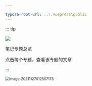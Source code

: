 ```yaml
---

typora-root-url: ..\.vuepress\public
---
```




::: tip 

![](https://gitee.com/q10viking/PictureRepos/raw/master/images//202111291253058.svg+xml;charset=utf-8)

笔记专题总览

点击每个专题，查看该专题的文章

:::

<img src="https://gitee.com/q10viking/PictureRepos/raw/master/images/202111270136489.png" alt="image-20211127012507173" style="zoom:80%;" />



